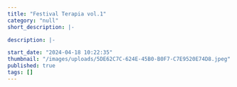 ```yaml
---
title: "Festival Terapia vol.1"
category: "null"
short_description: |-

description: |-

start_date: "2024-04-18 10:22:35"
thumbnail: "/images/uploads/5DE62C7C-624E-45B0-B0F7-C7E9520E74D8.jpeg"
published: true
tags: []
---
```

